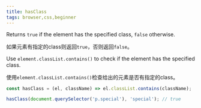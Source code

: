 ```yaml
---
title: hasClass
tags: browser,css,beginner
---
```


Returns `true` if the element has the specified class, `false` otherwise.

如果元素有指定的class则返回`true`，否则返回`false`。

Use `element.classList.contains()` to check if the element has the specified class.

使用`element.classList.contains()`检查给出的元素是否有指定的class。

```js
const hasClass = (el, className) => el.classList.contains(className);
```

```js
hasClass(document.querySelector('p.special'), 'special'); // true
```